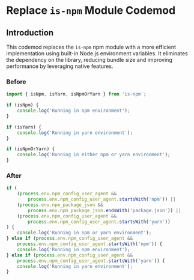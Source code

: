 # Replace `is-npm` Module Codemod

## Introduction

This codemod replaces the `is-npm` npm module with a more efficient implementation using built-in Node.js environment variables. It eliminates the dependency on the library, reducing bundle size and improving performance by leveraging native features.

### Before

```javascript
import { isNpm, isYarn, isNpmOrYarn } from 'is-npm';

if (isNpm) {
    console.log('Running in npm environment');
}

if (isYarn) {
    console.log('Running in yarn environment');
}

if (isNpmOrYarn) {
    console.log('Running in either npm or yarn environment');
}
```

### After

```javascript
if (
    (process.env.npm_config_user_agent &&
        process.env.npm_config_user_agent.startsWith('npm')) ||
    (process.env.npm_package_json &&
        process.env.npm_package_json.endsWith('package.json')) ||
    (process.env.npm_config_user_agent &&
        process.env.npm_config_user_agent.startsWith('yarn'))
) {
    console.log('Running in npm or yarn environment');
} else if (process.env.npm_config_user_agent &&
    process.env.npm_config_user_agent.startsWith('npm')) {
    console.log('Running in npm environment');
} else if (process.env.npm_config_user_agent &&
    process.env.npm_config_user_agent.startsWith('yarn')) {
    console.log('Running in yarn environment');
}
```